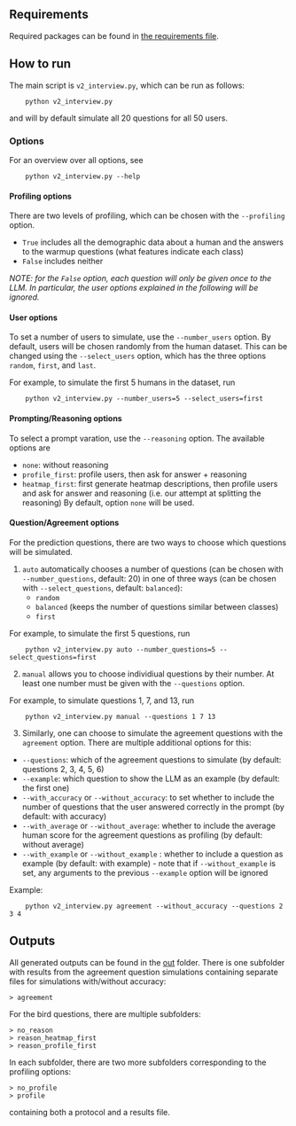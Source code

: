 ## Requirements

Required packages can be found in [the requirements file](requirements.txt).

## How to run

The main script is `v2_interview.py`, which can be run as follows:
```
    python v2_interview.py
```
and will by default simulate all 20 questions for all 50 users.

### Options

For an overview over all options, see
```
    python v2_interview.py --help
```

#### Profiling options
There are two levels of profiling, which can be chosen with the `--profiling` option.
- `True` includes all the demographic data about a human and the answers to the warmup questions (what features indicate each class)
- `False` includes neither

*NOTE: for the `False` option, each question will only be given once to the LLM. In particular, the user options explained in the following will be ignored.*

#### User options
To set a number of users to simulate, use the `--number_users` option. By default, users will be chosen randomly from the human dataset. This can be changed using the `--select_users` option, which has the three options `random`, `first`, and `last`.

For example, to simulate the first 5 humans in the dataset, run
```
    python v2_interview.py --number_users=5 --select_users=first
```

#### Prompting/Reasoning options
To select a prompt varation, use the `--reasoning` option. The available options are
- `none`: without reasoning
- `profile_first`: profile users, then ask for answer + reasoning
- `heatmap_first`: first generate heatmap descriptions, then profile users and ask for answer and reasoning (i.e. our attempt at splitting the reasoning)
By default, option `none` will be used.


#### Question/Agreement options
For the prediction questions, there are two ways to choose which questions will be simulated.
1. `auto` automatically chooses a number of questions (can be chosen with `--number_questions`, default: 20) in one of three ways (can be chosen with `--select_questions`, default: `balanced`):
    - `random`
    - `balanced` (keeps the number of questions similar between classes)
    - `first`

For example, to simulate the first 5 questions, run
```
    python v2_interview.py auto --number_questions=5 --select_questions=first
```

2. `manual` allows you to choose individiual questions by their number. At least one number must be given with the `--questions` option.

For example, to simulate questions 1, 7, and 13, run
```
    python v2_interview.py manual --questions 1 7 13
```

3. Similarly, one can choose to simulate the agreement questions with the `agreement` option. There are multiple additional options for this:
- `--questions`: which of the agreement questions to simulate (by default: questions 2, 3, 4, 5, 6)
- `--example`: which question to show the LLM as an example (by default: the first one)
- `--with_accuracy` or `--without_accuracy`: to set whether to include the number of questions that the user answered correctly in the prompt (by default: with accuracy)
- `--with_average` or `--without_average`: whether to include the average human score for the agreement questions as profiling (by default: without average)
- `--with_example` or `--without_example` : whether to include a question as example (by default: with example) - note that if `--without_example` is set, any arguments to the previous `--example` option will be ignored

Example:
```
    python v2_interview.py agreement --without_accuracy --questions 2 3 4
```

## Outputs

All generated outputs can be found in the [out](out/) folder.
There is one subfolder with results from the agreement question simulations containing separate files for simulations with/without accuracy:
```
> agreement
```
For the bird questions, there are multiple subfolders:
```
> no_reason
> reason_heatmap_first
> reason_profile_first
```
In each subfolder, there are two more subfolders corresponding to the profiling options:
```
> no_profile
> profile
```
containing both a protocol and a results file.